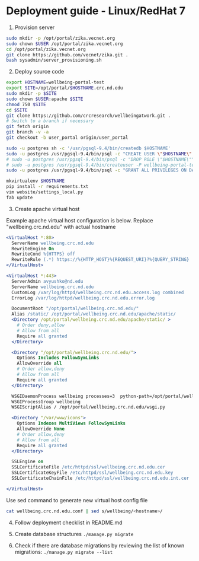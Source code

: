 # Deployment guide - Linux/RedHat 7 

1. Provision server

```bash
sudo mkdir -p /opt/portal/zika.vecnet.org
sudo chown $USER /opt/portal/zika.vecnet.org
cd /opt/portal/zika.vecnet.org
git clone https://github.com/vecnet/zika.git .
bash sysadmin/server_provisioning.sh
```

2. Deploy source code

```bash
export HOSTNAME=wellbeing-portal-test
export SITE=/opt/portal/$HOSTNAME.crc.nd.edu
sudo mkdir -p $SITE
sudo chown $USER:apache $SITE
chmod 750 $SITE
cd $SITE
git clone https://github.com/crcresearch/wellbeingatwork.git .
# Switch to a branch if necessary
git fetch origin
git branch -v -a
git checkout -b user_portal origin/user_portal

sudo -u postgres sh -c '/usr/pgsql-9.4/bin/createdb $HOSTNAME'
sudo -u postgres /usr/pgsql-9.4/bin/psql -c "CREATE USER \"$HOSTNAME\" WITH PASSWORD '$HOSTNAME'"
# sudo -u postgres /usr/pgsql-9.4/bin/psql -c "DROP ROLE \"$HOSTNAME\""
# sudo -u postgres /usr/pgsql-9.4/bin/createuser -P wellbeing-portal-test
sudo -u postgres /usr/pgsql-9.4/bin/psql -c "GRANT ALL PRIVILEGES ON DATABASE \"$HOSTNAME\" to \"$HOSTNAME\";"

mkvirtualenv $HOSTNAME
pip install -r requirements.txt
vim website/settings_local.py
fab update
```


3. Create apache virtual host

Example apache virtual host configuration is below. Replace "wellbeing.crc.nd.edu" with actual hostname
```apache
<VirtualHost *:80>
  ServerName wellbeing.crc.nd.edu 
  RewriteEngine On
  RewriteCond %{HTTPS} off
  RewriteRule (.*) https://%{HTTP_HOST}%{REQUEST_URI}?%{QUERY_STRING}
</VirtualHost>

<VirtualHost *:443>
  ServerAdmin avyushko@nd.edu
  ServerName wellbeing.crc.nd.edu
  CustomLog /var/log/httpd/wellbeing.crc.nd.edu.access.log combined
  ErrorLog /var/log/httpd/wellbeing.crc.nd.edu.error.log

  DocumentRoot "/opt/portal/wellbeing.crc.nd.edu/"
  Alias /static/ /opt/portal/wellbeing.crc.nd.edu/apache/static/
  <Directory /opt/portal/wellbeing.crc.nd.edu/apache/static/ >
    # Order deny,allow
    # Allow from all
    Require all granted
  </Directory>

  <Directory "/opt/portal/wellbeing.crc.nd.edu/">
    Options Includes FollowSymLinks
    AllowOverride all
    # Order allow,deny
    # Allow from all
    Require all granted
  </Directory>

  WSGIDaemonProcess wellbeing processes=3  python-path=/opt/portal/wellbeing.crc.nd.edu/:/opt/venv/wellbeing.crc.nd.edu/lib/python2.7/site-packages:/usr/lib/python2.7/ home=/opt/portal/wellbeing.crc.nd.edu/  display-name=httpd-wellbeing
  WSGIProcessGroup wellbeing
  WSGIScriptAlias / /opt/portal/wellbeing.crc.nd.edu/wsgi.py

  <Directory "/var/www/icons">
    Options Indexes MultiViews FollowSymLinks
    AllowOverride None
    # Order allow,deny
    # Allow from all
    Require all granted
  </Directory>

  SSLEngine on
  SSLCertificateFile /etc/httpd/ssl/wellbeing.crc.nd.edu.cer
  SSLCertificateKeyFile /etc/httpd/ssl/wellbeing.crc.nd.edu.key
  SSLCertificateChainFile /etc/httpd/ssl/wellbeing.crc.nd.edu.int.cer

</VirtualHost>
```

Use sed command to generate new virtual host config file

```bash
cat wellbeing.crc.nd.edu.conf | sed s/wellbeing/<hostname>/
```


4. Follow deployment checklist in README.md

5. Create database structures
    `./manage.py migrate`

6. Check if there are database migrations by reviewing the list of known migrations:
    `./manage.py migrate --list`

